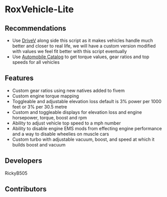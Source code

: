 # RoxVehicle-Lite

## Recommendations
  - Use [DriveV](https://github.com/Weilher420/Drive-V-Fivem-port) along side this script as it makes vehicles handle much better and closer to real life, we will have a custom version modified with values we feel fit better with this script eventually
  - Use [Automobile Catalog](https://www.automobile-catalog.com/) to get torque values, gear ratios and top speeds for all vehicles
## Features
  - Custom gear ratios using new natives added to fivem
  - Custom engine torque mapping
  - Toggleable and adjustable elevation loss default is 3% power per 1000 feet or 3% per 30.5 metre
  - Custom and toggleable displays for elevation loss and engine horsepower, torque, boost and rpm 
  - Ability to adjust vehicle top speed to a mph number
  - Ability to disable engine EMS mods from effecting engine performance and a way to disable wheelies on muscle cars
  - Custom turbo with adjustable vacuum, boost, and speed at which it builds boost and vacuum

## Developers
RickyB505 

## Contributors
